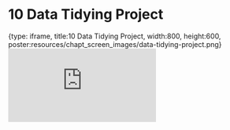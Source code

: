 # 10 Data Tidying Project
 
{type: iframe, title:10 Data Tidying Project, width:800, height:600, poster:resources/chapt_screen_images/data-tidying-project.png}
![](https://datatrail-jhu.github.io/06_datacleaning/no_toc/data-tidying-project.html)
 

 
